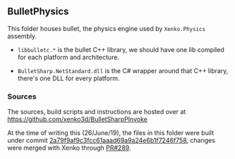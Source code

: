 ## BulletPhysics

This folder houses bullet, the physics engine used by `Xenko.Physics` assembly.

* `libbulletc.*` is the bullet C++ library, we should have one lib compiled for each platform and architecture.

* `BulletSharp.NetStandard.dll` is the C# wrapper around that C++ library, there's one DLL for every platform.

### Sources

The sources, build scripts and instructions are hosted over at https://github.com/xenko3d/BulletSharpPInvoke

At the time of writing this (26/June/19), the files in this folder were built under commit [2a79f9af9c3fcc61aaad69a9a24e6b1f7246f758](https://github.com/xenko3d/BulletSharpPInvoke/commit/2a79f9af9c3fcc61aaad69a9a24e6b1f7246f758), changes were merged with Xenko through [PR#289](https://github.com/xenko3d/xenko/pull/289).
